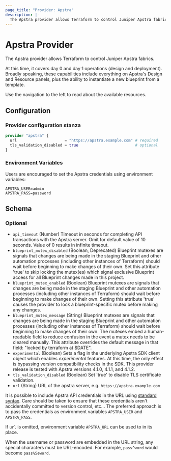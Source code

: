 ```yaml
---
page_title: "Provider: Apstra"
description: |-
  The Apstra provider allows Terraform to control Juniper Apstra fabrics.
---
```


# Apstra Provider

The Apstra provider allows Terraform to control Juniper Apstra fabrics.

At this time, it covers day 0 and day 1 operations (design and deployment).
Broadly speaking, these capabilities include everything on Apstra's Design and
Resource panels, plus the ability to instantiate a new blueprint from a template.

Use the navigation to the left to read about the available resources.

## Configuration

### Provider configuration stanza

```terraform
provider "apstra" {
  url                     = "https://apstra.example.com" # required
  tls_validation_disabled = true                         # optional
}
```

### Environment Variables

Users are encouraged to set the Apstra credentials using environment variables:
```shell
APSTRA_USER=admin
APSTRA_PASS=password
```

<!-- schema generated by tfplugindocs -->
## Schema

### Optional

- `api_timeout` (Number) Timeout in seconds for completing API transactions with the Apstra server. Omit for default value of 10 seconds. Value of 0 results in infinite timeout.
- `blueprint_mutex_disabled` (Boolean, Deprecated) Blueprint mutexes are signals that changes are being made in the staging Blueprint and other automation processes (including other instances of Terraform)  should wait before beginning to make changes of their own. Set this attribute 'true' to skip locking the mutex(es) which signal exclusive Blueprint access for all Blueprint changes made in this project.
- `blueprint_mutex_enabled` (Boolean) Blueprint mutexes are signals that changes are being made in the staging Blueprint and other automation processes (including other instances of Terraform) should wait before beginning to make changes of their own. Setting this attribute 'true' causes the provider to lock a blueprint-specific mutex before making any changes.
- `blueprint_mutex_message` (String) Blueprint mutexes are signals that changes are being made in the staging Blueprint and other automation processes (including other instances of Terraform)  should wait before beginning to make changes of their own. The mutexes embed a human-readable field to reduce confusion in the event a mutex needs to be cleared manually. This attribute overrides the default message in that field: "locked by terraform at $DATE".
- `experimental` (Boolean) Sets a flag in the underlying Apstra SDK client object which enables *experimental* features. At this time, the only effect is bypassing version compatibility checks in the SDK. This provider release is tested with Apstra versions 4.1.0, 4.1.1, and 4.1.2.
- `tls_validation_disabled` (Boolean) Set 'true' to disable TLS certificate validation.
- `url` (String) URL of the apstra server, e.g. `https://apstra.example.com`

It is possible to include Apstra API credentials in the URL using [standard syntax](https://datatracker.ietf.org/doc/html/rfc1738#section-3.1). Care should be taken to ensure that these credentials aren't accidentally committed to version control, etc... The preferred approach is to pass the credentials as environment variables `APSTRA_USER`  and `APSTRA_PASS`.

If `url` is omitted, environment variable `APSTRA_URL` can be used to in its place.

When the username or password are embedded in the URL string, any special characters must be URL-encoded. For example, `pass^word` would become `pass%5eword`.
